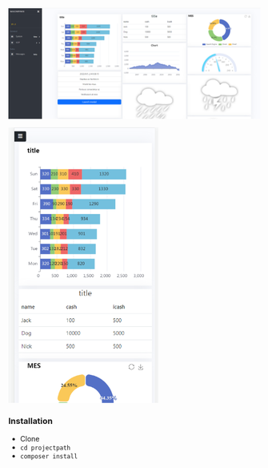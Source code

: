 # 
![alt text?](cover.png)

<img src="cover-1.png" width="300" />


### Installation ###

* Clone
* `cd projectpath`
* `composer install`
